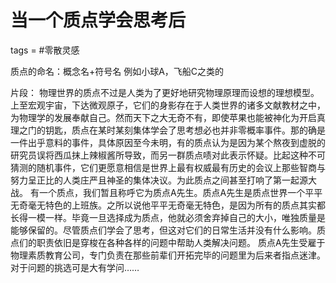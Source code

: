 # 当一个质点学会思考后
tags = #零散灵感

质点的命名：概念名+符号名   例如小球A，飞船C之类的



片段：
物理世界的质点不过是人类为了更好地研究物理原理而设想的理想模型。上至宏观宇宙，下达微观原子，它们的身影存在于人类世界的诸多文献教材之中，为物理学的发展奉献自己。然而天下之大无奇不有，即使苹果也能被神化为开启真理之门的钥匙，质点在某时某刻集体学会了思考想必也并非零概率事件。那的确是一件出乎意料的事件，具体原因至今未明，有的质点认为是因为某个熬夜到虚脱的研究员误将西瓜抹上辣椒酱所导致，而另一群质点啧对此表示怀疑。比起这种不可猜测的随机事件，它们更愿意相信是世界上最有权威最有历史的会议上那些智商与努力呈正比的人类庄严且神圣的集体决议。为此质点之间甚至打响了第一起源大战。
有一个质点，我们暂且称呼它为质点A先生。质点A先生是质点世界一个平平无奇毫无特色的上班族。之所以说他平平无奇毫无特色，是因为所有的质点其实都长得一模一样。毕竟一旦选择成为质点，他就必须舍弃掉自己的大小，唯独质量是能够保留的。尽管质点们学会了思考，但这对它们的日常生活并没有什么影响。质点们的职责依旧是穿梭在各种各样的问题中帮助人类解决问题。
质点A先生受雇于物理素质教育公司，专门负责在那些前辈们开拓完毕的问题里为后来者指点迷津。对于问题的挑选可是大有学问……


